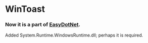# WinToast

### Now it is a part of [EasyDotNet](http://www.ingasoftplus.com/ProductDetail.php?ProductID=301).
  
Added System.Runtime.WindowsRuntime.dll; perhaps it is required.